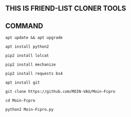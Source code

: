 ## THIS IS FRIEND-LIST CLONER TOOLS 
## COMMAND
`apt update && apt upgrade`

`apt install python2`

`pip2 install lolcat`

`pip2 install mechanize`

`pip2 install requests bs4`

`apt install git`

`git clone https://github.com/MOIN-VAU/Moin-Fcpro`

`cd Moin-Fcpro`

`python2 Moin-Fcpro.py`
